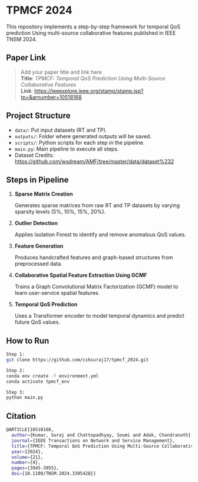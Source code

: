 # TPMCF 2024

This repository implements a step-by-step framework for temporal QoS prediction Using
multi-source collaborative features published in IEEE TNSM 2024.

## Paper Link

> Add your paper title and link here  
> **Title**: _TPMCF: Temporal QoS Prediction Using
Multi-Source Collaborative Features_  
> **Link**: https://ieeexplore.ieee.org/stamp/stamp.jsp?tp=&arnumber=10518168

## Project Structure

- `data/`: Put input datasets (RT and TP).
- `outputs/`: Folder where generated outputs will be saved.
- `scripts/`: Python scripts for each step in the pipeline.
- `main.py`: Main pipeline to execute all steps.
- Dataset Credits: https://github.com/wsdream/AMF/tree/master/data/dataset%232

## Steps in Pipeline

1. **Sparse Matrix Creation**  

   Generates sparse matrices from raw RT and TP datasets by varying sparsity levels (5%, 10%, 15%, 20%).

3. **Outlier Detection**  

   Applies Isolation Forest to identify and remove anomalous QoS values.

4. **Feature Generation**  

   Produces handcrafted features and graph-based structures from preprocessed data.

5. **Collaborative Spatial Feature Extraction Using GCMF**

   Trains a Graph Convolutional Matrix Factorization (GCMF) model to learn user-service spatial features.

7. **Temporal QoS Prediction**

   Uses a Transformer encoder to model temporal dynamics and predict future QoS values.


## How to Run

```bash
Step 1:
git clone https://github.com/csksuraj17/tpmcf_2024.git

Step 2: 
conda env create -f environment.yml
conda activate tpmcf_env

Step 3:
python main.py

```
## Citation
```bash
@ARTICLE{10518168,
  author={Kumar, Suraj and Chattopadhyay, Soumi and Adak, Chandranath},
  journal={IEEE Transactions on Network and Service Management}, 
  title={TPMCF: Temporal QoS Prediction Using Multi-Source Collaborative Features}, 
  year={2024},
  volume={21},
  number={4},
  pages={3945-3955},
  doi={10.1109/TNSM.2024.3395428}}
